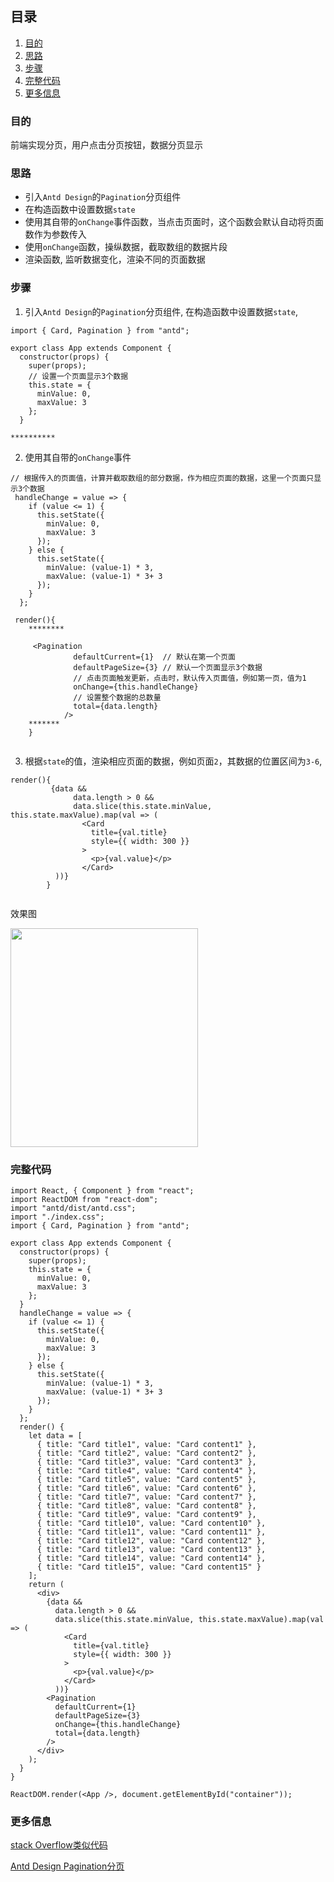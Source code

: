 ## 目录
1. [目的](#目的)
2. [思路](#思路)
3. [步骤](#步骤)
4. [完整代码](#完整代码)
5. [更多信息](#更多信息)

### 目的
前端实现分页，用户点击分页按钮，数据分页显示

### 思路
* 引入`Antd Design`的`Pagination`分页组件
* 在构造函数中设置数据`state`
* 使用其自带的`onChange`事件函数，当点击页面时，这个函数会默认自动将页面数作为参数传入
* 使用`onChange`函数，操纵数据，截取数组的数据片段
* 渲染函数, 监听数据变化，渲染不同的页面数据


### 步骤
1. 引入`Antd Design`的`Pagination`分页组件, 在构造函数中设置数据`state`,
```
import { Card, Pagination } from "antd";

export class App extends Component {
  constructor(props) {
    super(props);
    // 设置一个页面显示3个数据
    this.state = {
      minValue: 0,
      maxValue: 3
    };
  }
  
**********

```
2. 使用其自带的`onChange`事件
```
// 根据传入的页面值，计算并截取数组的部分数据，作为相应页面的数据，这里一个页面只显示3个数据
 handleChange = value => {
    if (value <= 1) {
      this.setState({
        minValue: 0,
        maxValue: 3
      });
    } else {
      this.setState({
        minValue: (value-1) * 3,
        maxValue: (value-1) * 3+ 3
      });
    }
  };

 render(){
    ********

     <Pagination
              defaultCurrent={1}  // 默认在第一个页面
              defaultPageSize={3} // 默认一个页面显示3个数据
              // 点击页面触发更新，点击时，默认传入页面值，例如第一页，值为1
              onChange={this.handleChange} 
              // 设置整个数据的总数量
              total={data.length}
            />
    *******
    }   
        
```
3. 根据`state`的值，渲染相应页面的数据，例如页面`2`，其数据的位置区间为`3-6`,
```
render(){
         {data &&
              data.length > 0 &&
              data.slice(this.state.minValue, this.state.maxValue).map(val => (
                <Card
                  title={val.title}
                  style={{ width: 300 }}
                >
                  <p>{val.value}</p>
                </Card>
          ))}
        }
          
```

效果图

<img src="https://user-gold-cdn.xitu.io/2020/6/8/1729443f88ece142?w=456&h=623&f=gif&s=67072" width=300px height=350px>


### 完整代码
```
import React, { Component } from "react";
import ReactDOM from "react-dom";
import "antd/dist/antd.css";
import "./index.css";
import { Card, Pagination } from "antd";

export class App extends Component {
  constructor(props) {
    super(props);
    this.state = {
      minValue: 0,
      maxValue: 3
    };
  }
  handleChange = value => {
    if (value <= 1) {
      this.setState({
        minValue: 0,
        maxValue: 3
      });
    } else {
      this.setState({
        minValue: (value-1) * 3,
        maxValue: (value-1) * 3+ 3
      });
    }
  };
  render() {
    let data = [
      { title: "Card title1", value: "Card content1" },
      { title: "Card title2", value: "Card content2" },
      { title: "Card title3", value: "Card content3" },
      { title: "Card title4", value: "Card content4" },
      { title: "Card title5", value: "Card content5" },
      { title: "Card title6", value: "Card content6" },
      { title: "Card title7", value: "Card content7" },
      { title: "Card title8", value: "Card content8" },
      { title: "Card title9", value: "Card content9" },
      { title: "Card title10", value: "Card content10" },
      { title: "Card title11", value: "Card content11" },
      { title: "Card title12", value: "Card content12" },
      { title: "Card title13", value: "Card content13" },
      { title: "Card title14", value: "Card content14" },
      { title: "Card title15", value: "Card content15" }
    ];
    return (
      <div>
        {data &&
          data.length > 0 &&
          data.slice(this.state.minValue, this.state.maxValue).map(val => (
            <Card
              title={val.title}
              style={{ width: 300 }}
            >
              <p>{val.value}</p>
            </Card>
          ))}
        <Pagination
          defaultCurrent={1}
          defaultPageSize={3}
          onChange={this.handleChange}
          total={data.length}
        />
      </div>
    );
  }
}

ReactDOM.render(<App />, document.getElementById("container"));
```

### 更多信息
[stack Overflow类似代码](https://stackoverflow.com/questions/53843548/pagination-and-card-components-with-ant-design-antd)

[Antd Design Pagination分页](https://ant.design/components/pagination-cn/#components-pagination-demo-all)
